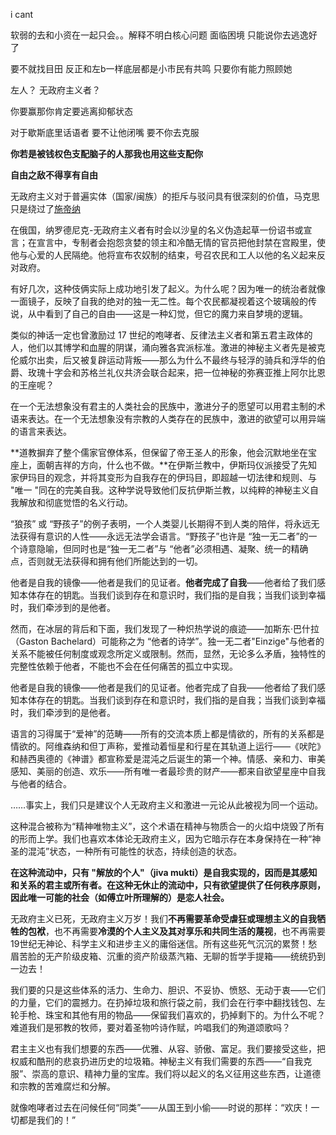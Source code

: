 i cant

软弱的去和小资在一起只会。。解释不明白核心问题 面临困境 只能说你去逃逸好了

要不就找目田 反正和左b一样底层都是小市民有共鸣 只要你有能力照顾她

左人？ 无政府主义者？

你要赢那你肯定要逃离抑郁状态



对于歇斯底里话语者 要不让他闭嘴 要不你去克服



**你若是被钱权色支配脑子的人那我也用这些支配你**

**自由之敌不得享有自由**



无政府主义对于普遍实体（国家/闽族）的拒斥与驳问具有很深刻的价值，马克思只是绕过了[施帝纳](https://www.zhihu.com/search?q=施帝纳&search_source=Entity&hybrid_search_source=Entity&hybrid_search_extra={"sourceType"%3A"answer"%2C"sourceId"%3A3354709806})



在俄国，纳罗德尼克-无政府主义者有时会以沙皇的名义伪造起草一份诏书或宣言；在宣言中，专制者会抱怨贪婪的领主和冷酷无情的官员把他封禁在宫殿里，使他与心爱的人民隔绝。他将宣布农奴制的结束，号召农民和工人以他的名义起来反对政府。

有好几次，这种伎俩实际上成功地引发了起义。为什么呢？因为唯一的统治者就像一面镜子，反映了自我的绝对的独一无二性。每个农民都凝视着这个玻璃般的传说，从中看到了自己的自由——这是一种幻觉，但它的魔力来自梦境的逻辑。

类似的神话一定也曾激励过 17 世纪的咆哮者、反律法主义者和第五君主政体的人，他们以其博学和血腥的阴谋，涌向雅各宾派标准。激进的神秘主义者先是被克伦威尔出卖，后又被复辟运动背叛——那么为什么不最终与轻浮的骑兵和浮华的伯爵、玫瑰十字会和苏格兰礼仪共济会联合起来，把一位神秘的弥赛亚推上阿尔比恩的王座呢？

在一个无法想象没有君主的人类社会的民族中，激进分子的愿望可以用君主制的术语来表达。在一个无法想象没有宗教的人类存在的民族中，激进的欲望可以用异端的语言来表达。

**道教摒弃了整个儒家官僚体系，但保留了帝王圣人的形象，他会沉默地坐在宝座上，面朝吉祥的方向，什么也不做。**在伊斯兰教中，伊斯玛仪派接受了先知家伊玛目的观念，并将其变形为自我存在的伊玛目，即超越一切法律和规则、与 "唯一 "同在的完美自我。这种学说导致他们反抗伊斯兰教，以纯粹的神秘主义自我解放和彻底觉悟的名义行动。









“狼孩” 或 “野孩子”的例子表明，一个人类婴儿长期得不到人类的陪伴，将永远无法获得有意识的人性——永远无法学会语言。“野孩子”也许是 “独一无二者”的一个诗意隐喻，但同时也是“独一无二者”与 “他者”必须相遇、凝聚、统一的精确点，否则就无法获得和拥有他们所能达到的一切。

他者是自我的镜像——他者是我们的见证者。**他者完成了自我**——他者给了我们感知本体存在的钥匙。当我们谈到存在和意识时，我们指的是自我；当我们谈到幸福时，我们牵涉到的是他者。



然而，在冰层的背后和下面，我们发现了一种炽热学说的痕迹——加斯东·巴什拉（Gaston Bachelard）可能称之为 “他者的诗学”。独一无二者"Einzige"与他者的关系不能被任何制度或观念所定义或限制。然而，显然，无论多么矛盾，独特性的完整性依赖于他者，不能也不会在任何痛苦的孤立中实现。











他者是自我的镜像——他者是我们的见证者。他者完成了自我——他者给了我们感知本体存在的钥匙。当我们谈到存在和意识时，我们指的是自我；当我们谈到幸福时，我们牵涉到的是他者。

语言的习得属于“爱神”的范畴——所有的交流本质上都是情欲的，所有的关系都是情欲的。阿维森纳和但丁声称，爱推动着恒星和行星在其轨道上运行——《吠陀》和赫西奥德的《神谱》都宣称爱是混沌之后诞生的第一个神。情感、亲和力、审美感知、美丽的创造、欢乐——所有唯一者最珍贵的财产——都来自欲望星座中自我与他者的结合。

……事实上，我们只是建议个人无政府主义和激进一元论从此被视为同一个运动。

这种混合被称为“精神唯物主义”，这个术语在精神与物质合一的火焰中烧毁了所有的形而上学。我们也喜欢本体论无政府主义，因为它暗示存在本身保持在一种“神圣的混沌”状态，一种所有可能性的状态，持续创造的状态。







**在这种流动中，只有 "解放的个人"（jiva mukti）是自我实现的，因而是其感知和关系的君主或所有者。在这种无休止的流动中，只有欲望提供了任何秩序原则，因此唯一可能的社会（如傅立叶所理解的）是恋人社会。**





无政府主义已死，无政府主义万岁！我们**不再需要革命受虐狂或理想主义的自我牺牲的包袱**，也不再需要**冷漠的个人主义及其对享乐和共同生活的蔑视**，也不再需要19世纪无神论、科学主义和进步主义的庸俗迷信。所有这些死气沉沉的累赘！愁眉苦脸的无产阶级皮箱、沉重的资产阶级蒸汽箱、无聊的哲学手提箱——统统扔到一边去！

我们要的只是这些体系的活力、生命力、胆识、不妥协、愤怒、无动于衷——它们的力量，它们的震撼力。在扔掉垃圾和旅行袋之前，我们会在行李中翻找钱包、左轮手枪、珠宝和其他有用的物品——保留我们喜欢的，扔掉剩下的。为什么不呢？难道我们是邪教的牧师，要对着圣物吟诗作赋，吟唱我们的殉道颂歌吗？

君主主义也有我们想要的东西——优雅、从容、骄傲、富足。我们要接受这些，把权威和酷刑的悲哀扔进历史的垃圾箱。神秘主义有我们需要的东西——“自我克服”、崇高的意识、精神力量的宝库。我们将以起义的名义征用这些东西，让道德和宗教的苦难腐烂和分解。

就像咆哮者过去在问候任何“同类”——从国王到小偷——时说的那样：“欢庆！一切都是我们的！”













